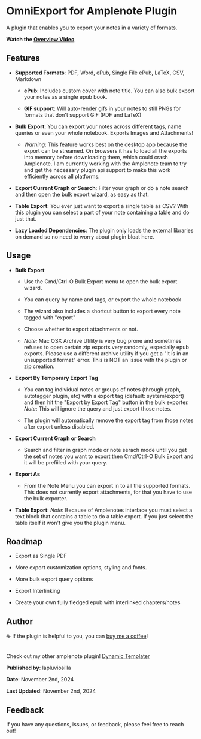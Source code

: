 # OmniExport for Amplenote Plugin

A plugin that enables you to export your notes in a variety of formats.

**Watch the** [**Overview Video**](https://youtu.be/V3GB9fF98VI)

## **Features**

- **Supported Formats**: PDF, Word, ePub, Single File ePub, LaTeX, CSV, Markdown

  - **ePub**: Includes custom cover with note title. You can also bulk export your notes as a single epub book.

  - **GIF support**: Will auto-render gifs in your notes to still PNGs for formats that don't support GIF (PDF and LaTeX)

- **Bulk Export**: You can export your notes across different tags, name queries or even your whole notebook. Exports Images and Attachments!

  - _Warning_: This feature works best on the desktop app because the export can be streamed. On browsers it has to load all the exports into memory before downloading them, which could crash Amplenote. I am currently working with the Amplenote team to try and get the necessary plugin api support to make this work efficiently across all platforms.

- **Export Current Graph or Search**: Filter your graph or do a note search and then open the bulk export wizard, as easy as that.

- **Table Export**: You ever just want to export a single table as CSV? With this plugin you can select a part of your note containing a table and do just that.

- **Lazy Loaded Dependencies**: The plugin only loads the external libraries on demand so no need to worry about plugin bloat here.

## **Usage**

- **Bulk Export**

  - Use the Cmd/Ctrl-O Bulk Export menu to open the bulk export wizard.

  - You can query by name and tags, or export the whole notebook

  - The wizard also includes a shortcut button to export every note tagged with "export"

  - Choose whether to export attachments or not.

  - _Note:_ Mac OSX Archive Utility is very bug prone and sometimes refuses to open certain zip exports very randomly, especially epub exports. Please use a different archive utility if you get a "It is in an unsupported format" error. This is NOT an issue with the plugin or zip creation.

- **Export By Temporary Export Tag**

  - You can tag individual notes or groups of notes (through graph, autotagger plugin, etc) with a export tag (default: system/export) and then hit the "Export by Export Tag" button in the bulk exporter. _Note_: This will ignore the query and just export those notes.

  - The plugin will automatically remove the export tag from those notes after export unless disabled.

- **Export Current Graph or Search**

  - Search and filter in graph mode or note serach mode until you get the set of notes you want to export then Cmd/Ctrl-O Bulk Export and it will be prefiiled with your query.

- **Export As**

  - From the Note Menu you can export in to all the supported formats. This does not currently export attachments, for that you have to use the bulk exporter.

- **Table Export**: _Note_: Because of Amplenotes interface you must select a text block that contains a table to do a table export. If you just select the table itself it won't give you the plugin menu.

## **Roadmap**

- Export as Single PDF

- More export customization options, styling and fonts.

- More bulk export query options

- Export Interlinking

- Create your own fully fledged epub with interlinked chapters/notes

## **Author**

☕ If the plugin is helpful to you, you can [buy me a coffee](https://ko-fi.com/lapluviosilla)!

<br/>Check out my other amplenote plugin! [Dynamic Templater](https://www.amplenote.com/plugins/SjZGNPZBvRq42xpfD6u8CbHT)

**Published by**: lapluviosilla

**Date**: November 2nd, 2024

**Last Updated**: November 2nd, 2024

## **Feedback**

If you have any questions, issues, or feedback, please feel free to reach out!

